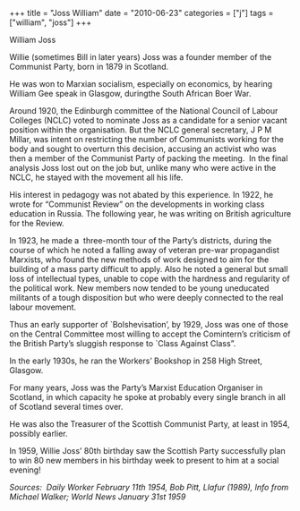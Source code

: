+++
title = "Joss William"
date = "2010-06-23"
categories = ["j"]
tags = ["william", "joss"]
+++

William Joss

Willie (sometimes Bill in later years) Joss was a founder member of the Communist Party, born in 1879 in Scotland.

He was won to Marxian socialism, especially on economics, by hearing William Gee speak in Glasgow, duringthe South African Boer War.

Around 1920, the Edinburgh committee of the National Council of Labour Colleges (NCLC) voted to nominate Joss as a candidate for a senior vacant position within the organisation. But the NCLC general secretary, J P M Millar, was intent on restricting the number of Communists working for the body and sought to overturn this decision, accusing an activist who was then a member of the Communist Party of packing the meeting.  In the final analysis Joss lost out on the job but, unlike many who were active in the NCLC, he stayed with the movement all his life.

His interest in pedagogy was not abated by this experience. In 1922, he wrote for “Communist Review” on the developments in working class education in Russia. The following year, he was writing on British agriculture for the Review.

In 1923, he made a  three-month tour of the Party’s districts, during the course of which he noted a falling away of veteran pre-war propagandist Marxists, who found the new methods of work designed to aim for the building of a mass party difficult to apply. Also he noted a general but small loss of intellectual types, unable to cope with the hardness and regularity of the political work. New members now tended to be young uneducated militants of a tough disposition but who were deeply connected to the real labour movement.

Thus an early supporter of \`Bolshevisation’, by 1929, Joss was one of those on the Central Committee most willing to accept the Comintern’s criticism of the British Party’s sluggish response to \`Class Against Class”.

In the early 1930s, he ran the Workers’ Bookshop in 258 High Street, Glasgow.

For many years, Joss was the Party’s Marxist Education Organiser in Scotland, in which capacity he spoke at probably every single branch in all of Scotland several times over.

He was also the Treasurer of the Scottish Communist Party, at least in 1954, possibly earlier.

In 1959, Willie Joss’ 80th birthday saw the Scottish Party successfully plan to win 80 new members in his birthday week to present to him at a social evening!

_Sources:  Daily Worker February 11th 1954, Bob Pitt, Llafur (1989), Info from Michael Walker; World News January 31st 1959_
